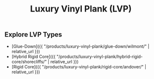 ﻿---
layout: default
title: "Luxury Vinyl Plank (LVP)"
permalink: /products/luxury-vinyl-plank/
---
## Explore LVP Types
- [Glue-Down]({{ "/products/luxury-vinyl-plank/glue-down/wilmont/" | relative_url }})
- [Hybrid Rigid Core]({{ "/products/luxury-vinyl-plank/hybrid-rigid-core/shorecliffs/" | relative_url }})
- [Rigid Core]({{ "/products/luxury-vinyl-plank/rigid-core/andover/" | relative_url }})
